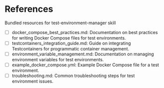 # References

Bundled resources for test-environment-manager skill

- [ ] docker_compose_best_practices.md: Documentation on best practices for writing Docker Compose files for test environments.
- [ ] testcontainers_integration_guide.md: Guide on integrating Testcontainers for programmatic container management.
- [ ] environment_variable_management.md: Documentation on managing environment variables for test environments.
- [ ] example_docker_compose.yml: Example Docker Compose file for a test environment.
- [ ] troubleshooting.md: Common troubleshooting steps for test environment issues.
